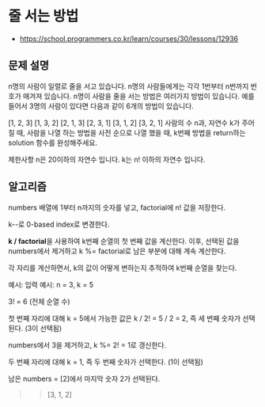 # 줄 서는 방법
   - https://school.programmers.co.kr/learn/courses/30/lessons/12936

## 문제 설명
n명의 사람이 일렬로 줄을 서고 있습니다. n명의 사람들에게는 각각 1번부터 n번까지 번호가 매겨져 있습니다. n명이 사람을 줄을 서는 방법은 여러가지 방법이 있습니다. 예를 들어서 3명의 사람이 있다면 다음과 같이 6개의 방법이 있습니다.

[1, 2, 3]
[1, 3, 2]
[2, 1, 3]
[2, 3, 1]
[3, 1, 2]
[3, 2, 1]
사람의 수 n과, 자연수 k가 주어질 때, 사람을 나열 하는 방법을 사전 순으로 나열 했을 때, k번째 방법을 return하는 solution 함수를 완성해주세요.

제한사항
n은 20이하의 자연수 입니다.
k는 n! 이하의 자연수 입니다.

## 알고리즘
numbers 배열에 1부터 n까지의 숫자를 넣고, factorial에 n! 값을 저장한다.

k--로 0-based index로 변경한다.

**k / factorial**을 사용하여 k번째 순열의 첫 번째 값을 계산한다. 이후, 선택된 값을 numbers에서 제거하고 k %= factorial로 남은 부분에 대해 계속 계산한다.

각 자리를 계산하면서, k의 값이 어떻게 변하는지 추적하여 k번째 순열을 찾는다.

예시:
입력 예시: n = 3, k = 5

3! = 6 (전체 순열 수)

첫 번째 자리에 대해 k = 5에서 가능한 값은 k / 2! = 5 / 2 = 2, 즉 세 번째 숫자가 선택된다. (3이 선택됨)

numbers에서 3을 제거하고, k %= 2! = 1로 갱신한다.

두 번째 자리에 대해 k = 1, 즉 두 번째 숫자가 선택한다. (1이 선택됨)

남은 numbers = [2]에서 마지막 숫자 2가 선택된다.

>>[3, 1, 2]
